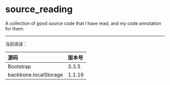 # source_reading
A collection of good source code that I have read, and my code annotation for them.

---

当前阅读：

| 源码 | 版本号 |
| :--------- | :------ |
| Bootstrap  | 3.3.5   |
| backbone.localStorage  | 1.1.16   |
